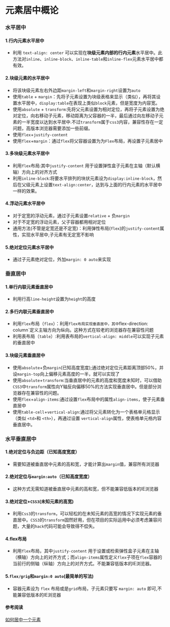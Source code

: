 # 元素居中概论

### 水平居中

#### 1.行内元素水平居中

* 利用 `text-align: center` 可以实现在**块级元素内部的行内元素**水平居中。此方法对`inline`、`inline-block`、`inline-table`和`inline-flex`元素水平居中都有效。

#### 2.块级元素的水平居中

* 将该块级元素左右外边距`margin-left`和`margin-right`设置为`auto`
* 使用`table` + `margin`：先将子元素设置为块级表格来显示（类似），再将其设置水平居中，`display:table`在表现上类似`block`元素，但是宽度为内容宽。
* 使用`absolute` + `transform`:先将父元素设置为相对定位，再将子元素设置为绝对定位，向右移动子元素，移动距离为父容器的一半，最后通过向左移动子元素的一半宽度以达到水平居中.不过`transform`属于`css3`内容，兼容性存在一定问题，高版本浏览器需要添加一些前缀。
* 使用`flex`+`justify-content`
* 使用`flex`+`margin`：通过`flex`将父容器设置为为`Flex`布局，再设置子元素居中

#### 3.多块级元素水平居中

* 利用`flex`布局:其中`justify-content` 用于设置弹性盒子元素在主轴（默认横轴）方向上的对齐方式
* 利用`inline-block`:将要水平排列的块状元素设为`display:inline-block`，然后在父级元素上设置`text-align:center`，达到与上面的行内元素的水平居中一样的效果。

#### 4.浮动元素水平居中

* 对于定宽的浮动元素，通过子元素设置`relative` + 负`margin`
* 对于不定宽的浮动元素，父子容器都用相对定位
* 通用方法\(不管是定宽还是不定宽\)：利用弹性布局\(`flex`\)的`justify-content`属性，实现水平居中,子元素有无定宽不影响

#### 5.绝对定位元素水平居中

* 通过子元素绝对定位，外加`margin: 0 auto`来实现

### 垂直居中

#### 1.单行内联元素垂直居中

* 利用行高`line-height`设置为`height`的高度

#### 2.多行内联元素垂直居中

* 利用`flex`布局（`flex`）：利用`flex布局实现垂直居中，其中`flex-direction: column\`定义主轴方向为纵向。这种方式在较老的浏览器存在兼容性问题
* 利用表布局（`table`）:利用表布局的`vertical-align: middle`可以实现子元素的垂直居中

#### 3.块级元素垂直居中

* 使用`absolute`+负`margin`\(已知高度宽度\);通过绝对定位元素距离顶部50%，并设`margin-top`向上偏移元素高度的一半，就可以实现了
* 使用`absolute`+`transform`:当垂直居中的元素的高度和宽度未知时，可以借助`CSS3`中`transform`属性向Y轴反向偏移50%的方法实现垂直居中。但是部分浏览器存在兼容性的问题。
* 使用`flex`+`align-items`:通过设置`flex`布局中的属性`align-items`，使子元素垂直居中
* 使用`table-cell`+`vertical-align`:通过将父元素转化为一个表格单元格显示（类似 `<td>`和 `<th>`），再通过设置 `vertical-align`属性，使表格单元格内容垂直居中。

### 水平垂直居中

#### 1.绝对定位与负边距（已知高度宽度）

* 需要知道被垂直居中元素的高和宽，才能计算出`margin`值，兼容所有浏览器

#### 2.绝对定位与`margin:auto`（已知高度宽度）

* 这种方式无需知道被垂直居中元素的高和宽，但不能兼容低版本的IE浏览器

#### 3.绝对定位+`CSS3`\(未知元素的高宽\)

* 利用`Css3`的`transform`，可以轻松的在未知元素的高宽的情况下实现元素的垂直居中。`CSS3`的`transform`固然好用，但在项目的实际运用中必须考虑兼容问题，大量的`hack`代码可能会导致得不偿失。

#### 4.flex布局

* 利用`flex`布局，其中`justify-content` 用于设置或检索弹性盒子元素在主轴（横轴）方向上的对齐方式；而`align-items`属性定义`flex`子项在`flex`容器的当前行的侧轴（纵轴）方向上的对齐方式。不能兼容低版本的IE浏览器。

#### 5.`flex/grig`和`margin:0 auto`\(最简单的写法\)

* 容器元素设为 `flex` 布局或是`grid`布局，子元素只要写 `margin: auto` 即可,不能兼容低版本的IE浏览器

#### 参考阅读

[如何居中一个元素](https://github.com/ljianshu/Blog/issues/29)

